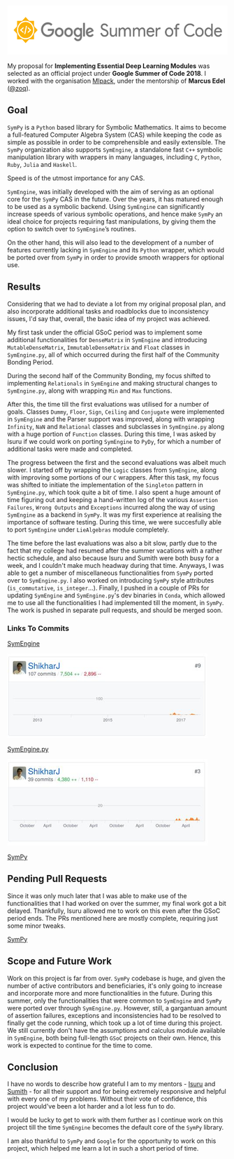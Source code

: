 <p align="center">
  <img width="556" height="112" src="https://github.com/ShikharJ/GSoC-2018-Work-Report/blob/master/src/gsoc.png">
</p>

My proposal for **Implementing Essential Deep Learning Modules** was selected as an official project under **Google Summer of Code 2018**. I worked with the organisation [Mlpack](https://github.com/mlpack/), under the mentorship of **Marcus Edel** ([@zoq](https://github.com/zoq)).

## Goal

`SymPy` is a `Python` based library for Symbolic Mathematics. It aims to become a full-featured Computer Algebra System (CAS) while keeping the code as simple as possible in order to be comprehensible and easily extensible.
The `SymPy` organization also supports `SymEngine`, a standalone fast `C++` symbolic manipulation library with wrappers in many languages, including `C`, `Python`, `Ruby`, `Julia` and `Haskell`.

Speed is of the utmost importance for any CAS.

`SymEngine`, was initially developed with the aim of serving as an optional core for the `SymPy` CAS in the future. Over the years, it has matured enough to be used as a symbolic backend. Using `SymEngine` can significantly increase speeds of various symbolic operations, and hence make `SymPy` an ideal choice for projects requiring fast manipulations, by giving them the option to switch over to `SymEngine`’s routines.

On the other hand, this will also lead to the development of a number of features currently lacking in `SymEngine` and its `Python` wrapper, which would be ported over from `SymPy` in order to provide smooth wrappers for optional use.

## Results

Considering that we had to deviate a lot from my original proposal plan, and also incorporate additional tasks and roadblocks due to inconsistency issues, I'd say that, overall, the basic idea of my project was achieved.

My first task under the official GSoC period was to implement some additional functionalities for `DenseMatrix` in `SymEngine` and introducing `MutableDenseMatrix`, `ImmutableDenseMatrix` and `Float` classes in `SymEngine.py`, all of which occurred during the first half of the Community Bonding Period.

During the second half of the Community Bonding, my focus shifted to implementing `Relationals` in `SymEngine` and making structural changes to `SymEngine.py`, along with wrapping `Min` and `Max` functions.

After this, the time till the first evaluations was utilised for a number of goals. Classes `Dummy`, `Floor`, `Sign`, `Ceiling` and `Conjugate` were implemented in `SymEngine` and the Parser support was improved, along with wrapping `Infinity`, `NaN` and `Relational` classes  and subclasses in `SymEngine.py` along with a huge portion of `Function` classes. During this time, I was asked by Isuru if we could work on porting `SymEngine` to `PyDy`, for which a number of additional tasks were made and completed.

The progress between the first and the second evaluations was albeit much slower. I started off by wrapping the `Logic` classes from `SymEngine`, along with improving some portions of our `C` wrappers. After this task, my focus was shifted to initiate the implementation of the `Singleton` pattern in `SymEngine.py`, which took quite a bit of time. I also spent a huge amount of time figuring out and keeping a hand-written log of the various `Assertion Failures`, `Wrong Outputs` and `Exceptions` incurred along the way of using `SymEngine` as a backend in `SymPy`. It was my first experience at realising the importance of software testing. During this time, we were succesfully able to port `SymEngine` under `LieAlgebras` module completely.

The time before the last evaluations was also a bit slow, partly due to the fact that my college had resumed after the summer vacations with a rather hectic schedule, and also because Isuru and Sumith were both busy for a week, and I couldn't make much headway during that time. Anyways, I was able to get a number of miscellaneous functionalities from `SymPy` ported over to `SymEngine.py`. I also worked on introducing `SymPy` style attributes (`is_commutative`, `is_integer`...). Finally, I pushed in a couple of PRs for updating `SymEngine` and `SymEngine.py`'s dev binaries in `Conda`, which allowed me to use all the functionalities I had implemented till the moment, in `SymPy`. The work is pushed in separate pull requests, and should be merged soon.

### Links To Commits

[SymEngine](https://github.com/symengine/symengine/commits?author=shikharj)

<p align="left">
  <img width="458" height="193" src="https://github.com/ShikharJ/GSoC-2017-Work-Report/blob/master/src/SymEngine.jpg">
</p>

[SymEngine.py](https://github.com/symengine/symengine.py/commits?author=shikharj)

<p align="left">
  <img width="459" height="198" src="https://github.com/ShikharJ/GSoC-2017-Work-Report/blob/master/src/SymEnginepy.jpg">
</p>

[SymPy](https://github.com/sympy/sympy/commits?author=shikharj)

## Pending Pull Requests

Since it was only much later that I was able to make use of the functionalities that I had worked on over the summer, my final work got a bit delayed. Thankfully, Isuru allowed me to work on this even after the GSoC period ends. The PRs mentioned here are mostly complete, requiring just some minor tweaks.

[SymPy](https://github.com/sympy/sympy/pulls/ShikharJ)


## Scope and Future Work

Work on this project is far from over. `SymPy` codebase is huge, and given the number of active contributors and beneficiaries, it's only going to increase and incorporate more and more functionalities in the future. During this summer, only the functionalities that were common to `SymEngine` and `SymPy` were ported over through `SymEngine.py`. However, still, a gargantuan amount of assertion failures, exceptions and inconsistencies had to be resolved to finally get the code running, which took up a lot of time during this project. We still currently don't have the assumptions and calculus module available in `SymEngine`, both being full-length `GSoC` projects on their own. Hence, this work is expected to continue for the time to come.

## Conclusion

I have no words to describe how grateful I am to my mentors - [Isuru](https://github.com/isuruf) and [Sumith](https://github.com/Sumith1896) - for all their support and for being extremely responsive and helpful with every one of my problems. Without their vote of confidence, this project would've been a lot harder and a lot less fun to do.

I would be lucky to get to work with them further as I continue work on this project till the time `SymEngine` becomes the default core of the `SymPy` library.

I am also thankful to `SymPy` and `Google` for the opportunity to work on this project, which helped me learn a lot in such a short period of time.
